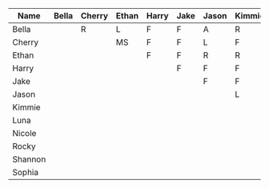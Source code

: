 | Name    | Bella | Cherry | Ethan | Harry | Jake | Jason | Kimmie | Luna | Nicole | Rocky | Shannon | Sophia |   |
|---------|-------|--------|-------|-------|------|-------|--------|------|--------|-------|---------|--------|---|
| Bella   |       | R      | L     | F     | F    | A     | R      | F    | R      | F     | F       | R      |   |
| Cherry  |       |        | MS    | F     | F    | L     | F      | F    | F      | F     | R       | F      |   |
| Ethan   |       |        |       | F     | F    | R     | R      | F    | R      | F     | F       | F      |   |
| Harry   |       |        |       |       | F    | F     | F      | L    | L      | F     | L       | L      |   |
| Jake    |       |        |       |       |      | F     | F      | L    | L      | F     | L       | L      |   |
| Jason   |       |        |       |       |      |       | L      | L    | L      | F     | L       | L      |   |
| Kimmie  |       |        |       |       |      |       |        | F    | F      | L     | F       | F      |   |
| Luna    |       |        |       |       |      |       |        |      | F      | L     | F       | F      |   |
| Nicole  |       |        |       |       |      |       |        |      |        | L     | F       | F      |   |
| Rocky   |       |        |       |       |      |       |        |      |        |       | L       | L      |   |
| Shannon |       |        |       |       |      |       |        |      |        |       |         | F      |   |
| Sophia  |       |        |       |       |      |       |        |      |        |       |         |        |   |